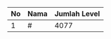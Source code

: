 | No | Nama            | Jumlah Level |
|----|-----------------|--------------|
| 1  | #    |    4077        |
